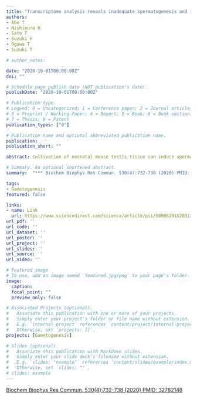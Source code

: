```yaml
---
title: "Transcriptome analysis reveals inadequate spermatogenesis and immediate radical immune reactions during organ culture in vitro spermatogenesis"
authors:
- Abe T
- Nishimura H
- Sato T
- Suzuki H
- Ogawa T
- Suzuki T

# author_notes:

date: "2020-10-01T00:00:00Z"
doi: ""

# Schedule page publish date (NOT publication's date).
publishDate: "2020-10-01T00:00:00Z"

# Publication type.
# Legend: 0 = Uncategorized; 1 = Conference paper; 2 = Journal article;
# 3 = Preprint / Working Paper; 4 = Report; 5 = Book; 6 = Book section;
# 7 = Thesis; 8 = Patent
publication_types: ["0"]

# Publication name and optional abbreviated publication name.
publication:
publication_short: ""

abstract: Cultivation of neonatal mouse testis tissue can induce spermatogenesis and produce fertile sperms. However, in vitro spermatogenesis mediated by the current organ culture method comes short in fully mimicking the in vivo counterpart, partly due to a lack of knowledge underlying molecular phenotypes of in vitro spermatogenesis. In this study, we investigated transcriptome of cultured testis tissues using microarray method. Principle component analysis of the transcriptome data revealed delay and/or arrest of spermatogenesis and immediate radical immune reactions in the cultured testis tissues. The delay/arrest of spermatogenesis occurred before and during early meiotic phase, resulting in inefficient progression of meiosis. The immune reaction, on the other hand, was drastic and overwhelming, in which TLR4-NF-kB signaling was speculated to be involved. Notably, treatment with TAK242, an inhibitor of TLR4-NF-kB signaling pathway, ameliorated the macrophage activation which otherwise would exacerbate the inflammation. Thus, the present study revealed for the first time at molecular level that the deficiency of germ cell differentiation and the immense immune reaction are major abnormalities in the cultured testis tissues.

# Summary. An optional shortened abstract.
summary:  "*** Biochem Biophys Res Commun. 530(4):732-738 (2020) PMID: 32782148***"

tags:
- Gametogenesis
featured: false

links:
- name: Link
  url: https://www.sciencedirect.com/science/article/pii/S0006291X20313826?via%3Dihub
url_pdf: ''
url_code: ''
url_dataset: ''
url_poster: ''
url_project: ''
url_slides: ''
url_source: ''
url_video: ''

# Featured image
# To use, add an image named `featured.jpg/png` to your page's folder. 
image:
  caption:
  focal_point: ""
  preview_only: false

# Associated Projects (optional).
#   Associate this publication with one or more of your projects.
#   Simply enter your project's folder or file name without extension.
#   E.g. `internal-project` references `content/project/internal-project/index.md`.
#   Otherwise, set `projects: []`.
projects: [Gametogenesis]

# Slides (optional).
#   Associate this publication with Markdown slides.
#   Simply enter your slide deck's filename without extension.
#   E.g. `slides: "example"` references `content/slides/example/index.md`.
#   Otherwise, set `slides: ""`.
# slides: example
---
```

[Biochem Biophys Res Commun. 530(4):732-738 (2020) PMID: 32782148](https://www.sciencedirect.com/science/article/pii/S0006291X20313826?via%3Dihub)
